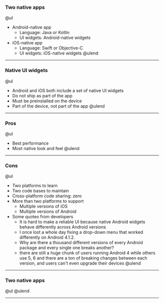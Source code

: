 ### Two native apps@ul- Android-native app    - Language: Java or Kotlin    - UI widgets: Android-native widgets- iOS-native app    - Language: Swift or Objective-C    - UI widgets: iOS-native widgets@ulend---### Native UI widgets@ul- Android and iOS both include a set of native UI widgets- Do not ship as part of the app- Must be preinstalled on the device- Part of the device, not part of the app@ulend---### Pros@ul- Best performance- Most native look and feel@ulend---### Cons@ul- Two platforms to learn- Two code bases to maintain- Cross-platform code sharing: zero- More than two platforms to support    - Multiple versions of iOS    - Multiple versions of Android- Some quotes from developers    - It is hard to make a reliable UI because native Android widgets behave differently across Android versions    - I once lost a whole day fixing a drop-down menu that worked differently on Android 4.1.2.    - Why are there a thousand different versions of every Android package and every single one breaks another?    - there are still a huge chunk of users running Android 4 while others use 5, 6 and there are a ton of breaking changes between each version, and users can't even upgrade their devices@ulend---### Two native apps@ul@ulend---